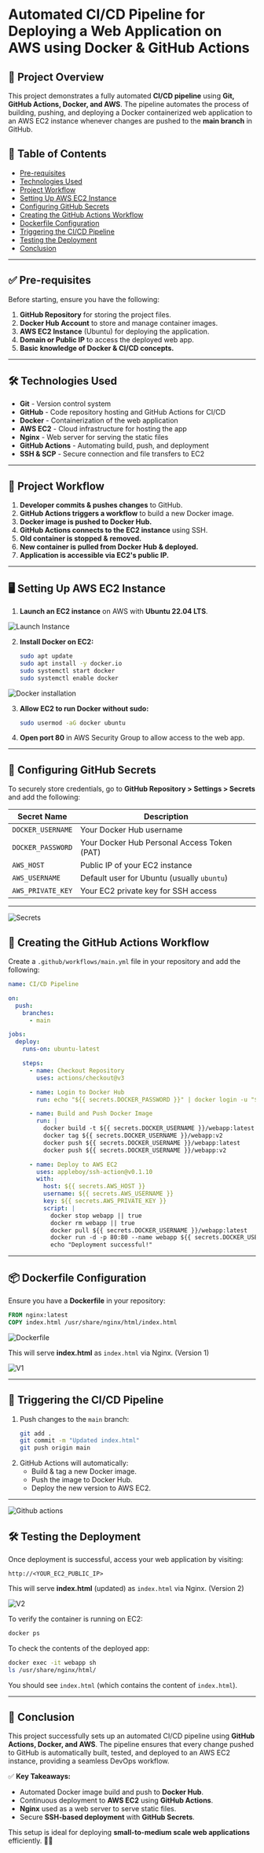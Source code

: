 # **Automated CI/CD Pipeline for Deploying a Web Application on AWS using Docker & GitHub Actions**

## **📌 Project Overview**
This project demonstrates a fully automated **CI/CD pipeline** using **Git, GitHub Actions, Docker, and AWS**. The pipeline automates the process of building, pushing, and deploying a Docker containerized web application to an AWS EC2 instance whenever changes are pushed to the **main branch** in GitHub.

## **📜 Table of Contents**
- [Pre-requisites](#pre-requisites)
- [Technologies Used](#technologies-used)
- [Project Workflow](#project-workflow)
- [Setting Up AWS EC2 Instance](#setting-up-aws-ec2-instance)
- [Configuring GitHub Secrets](#configuring-github-secrets)
- [Creating the GitHub Actions Workflow](#creating-the-github-actions-workflow)
- [Dockerfile Configuration](#dockerfile-configuration)
- [Triggering the CI/CD Pipeline](#triggering-the-ci/cd-pipeline)
- [Testing the Deployment](#testing-the-deployment)
- [Conclusion](#conclusion)

---

## **✅ Pre-requisites**
Before starting, ensure you have the following:
1. **GitHub Repository** for storing the project files.
2. **Docker Hub Account** to store and manage container images.
3. **AWS EC2 Instance** (Ubuntu) for deploying the application.
4. **Domain or Public IP** to access the deployed web app.
5. **Basic knowledge of Docker & CI/CD concepts.**

---

## **🛠 Technologies Used**
- **Git** - Version control system
- **GitHub** - Code repository hosting and GitHub Actions for CI/CD
- **Docker** - Containerization of the web application
- **AWS EC2** - Cloud infrastructure for hosting the app
- **Nginx** - Web server for serving the static files
- **GitHub Actions** - Automating build, push, and deployment
- **SSH & SCP** - Secure connection and file transfers to EC2

---

## **🔄 Project Workflow**
1. **Developer commits & pushes changes** to GitHub.
2. **GitHub Actions triggers a workflow** to build a new Docker image.
3. **Docker image is pushed to Docker Hub.**
4. **GitHub Actions connects to the EC2 instance** using SSH.
5. **Old container is stopped & removed.**
6. **New container is pulled from Docker Hub & deployed.**
7. **Application is accessible via EC2's public IP.**

---

## **🖥 Setting Up AWS EC2 Instance**
1. **Launch an EC2 instance** on AWS with **Ubuntu 22.04 LTS**.

![Launch Instance](images/liec2.png "Launch Instance EC2 (ubuntu 22.04)")

2. **Install Docker on EC2:**
   ```sh
   sudo apt update
   sudo apt install -y docker.io
   sudo systemctl start docker
   sudo systemctl enable docker
   ```

![Docker installation](images/dockerinstallversion.png "Docker installation")


3. **Allow EC2 to run Docker without sudo:**
   ```sh
   sudo usermod -aG docker ubuntu
   ```
4. **Open port 80** in AWS Security Group to allow access to the web app.

---

## **🔐 Configuring GitHub Secrets**
To securely store credentials, go to **GitHub Repository > Settings > Secrets** and add the following:

| Secret Name            | Description                         |
|------------------------|-------------------------------------|
| `DOCKER_USERNAME`      | Your Docker Hub username           |
| `DOCKER_PASSWORD`      | Your Docker Hub Personal Access Token (PAT) |
| `AWS_HOST`            | Public IP of your EC2 instance     |
| `AWS_USERNAME`        | Default user for Ubuntu (usually `ubuntu`) |
| `AWS_PRIVATE_KEY`     | Your EC2 private key for SSH access |

---

![Secrets](images/secrets.png "Secrets")


## **📝 Creating the GitHub Actions Workflow**
Create a `.github/workflows/main.yml` file in your repository and add the following:

```yaml
name: CI/CD Pipeline

on:
  push:
    branches:
      - main

jobs:
  deploy:
    runs-on: ubuntu-latest

    steps:
      - name: Checkout Repository
        uses: actions/checkout@v3

      - name: Login to Docker Hub
        run: echo "${{ secrets.DOCKER_PASSWORD }}" | docker login -u "${{ secrets.DOCKER_USERNAME }}" --password-stdin

      - name: Build and Push Docker Image
        run: |
          docker build -t ${{ secrets.DOCKER_USERNAME }}/webapp:latest .
          docker tag ${{ secrets.DOCKER_USERNAME }}/webapp:v2
          docker push ${{ secrets.DOCKER_USERNAME }}/webapp:latest
          docker push ${{ secrets.DOCKER_USERNAME }}/webapp:v2

      - name: Deploy to AWS EC2
        uses: appleboy/ssh-action@v0.1.10
        with:
          host: ${{ secrets.AWS_HOST }}
          username: ${{ secrets.AWS_USERNAME }}
          key: ${{ secrets.AWS_PRIVATE_KEY }}
          script: |
            docker stop webapp || true
            docker rm webapp || true
            docker pull ${{ secrets.DOCKER_USERNAME }}/webapp:latest
            docker run -d -p 80:80 --name webapp ${{ secrets.DOCKER_USERNAME }}/webapp:latest
            echo "Deployment successful!"
```

---

## **📦 Dockerfile Configuration**
Ensure you have a **Dockerfile** in your repository:

```dockerfile
FROM nginx:latest
COPY index.html /usr/share/nginx/html/index.html
```

![Dockerfile](images/dockerimage.png "Dockerfile")


This will serve **index.html** as `index.html` via Nginx. (Version 1)

![V1](images/tmonec2.1.png "Version 1")


---



## **🚀 Triggering the CI/CD Pipeline**
1. Push changes to the `main` branch:
   ```sh
   git add .
   git commit -m "Updated index.html"
   git push origin main
   ```
2. GitHub Actions will automatically:
   - Build & tag a new Docker image.
   - Push the image to Docker Hub.
   - Deploy the new version to AWS EC2.

---

![Github actions](images/v2sucessgh.png "Push changes")


## **🛠 Testing the Deployment**
Once deployment is successful, access your web application by visiting:
```
http://<YOUR_EC2_PUBLIC_IP>
```
This will serve **index.html** (updated) as `index.html` via Nginx. (Version 2)

![V2](images/v2interface.png "V2")


To verify the container is running on EC2:
```sh
docker ps
```
To check the contents of the deployed app:
```sh
docker exec -it webapp sh
ls /usr/share/nginx/html/
```
You should see `index.html` (which contains the content of `index.html`).

---

## **📌 Conclusion**
This project successfully sets up an automated CI/CD pipeline using **GitHub Actions, Docker, and AWS**. The pipeline ensures that every change pushed to GitHub is automatically built, tested, and deployed to an AWS EC2 instance, providing a seamless DevOps workflow.

✅ **Key Takeaways:**
- Automated Docker image build and push to **Docker Hub**.
- Continuous deployment to **AWS EC2** using **GitHub Actions**.
- **Nginx** used as a web server to serve static files.
- Secure **SSH-based deployment** with **GitHub Secrets**.

This setup is ideal for deploying **small-to-medium scale web applications** efficiently. 🚀🎉

